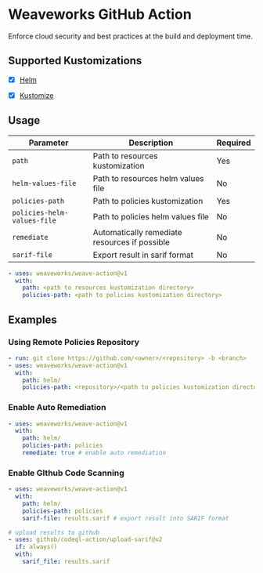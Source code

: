 # Weaveworks GitHub Action

Enforce cloud security and best practices at the build and deployment time.

## Supported Kustomizations
- [x] [Helm](https://helm.sh)
- [x] [Kustomize](https://kustomize.io)


## Usage

| Parameter                     | Description                                     | Required  |
| ----------------------------- | ----------------------------------------------- | --------- |
| `path`                        | Path to resources kustomization                 |    Yes    |
| `helm-values-file`            | Path to resources helm values file              |    No     |
| `policies-path`               | Path to policies kustomization                  |    Yes    |
| `policies-helm-values-file`   | Path to policies helm values file               |    No     |
| `remediate`                   | Automatically remediate resources if possible   |    No     |
| `sarif-file`                  | Export result in sarif format                   |    No     |


```yaml
- uses: weaveworks/weave-action@v1
  with:
    path: <path to resources kustomization directory>
    policies-path: <path to policies kustomization directory>
```

## Examples

### Using Remote Policies Repository
```yaml
- run: git clone https://github.com/<owner>/<repository> -b <branch>
- uses: weaveworks/weave-action@v1
  with:
    path: helm/
    policies-path: <repository>/<path to policies kustomization directory>
```

### Enable Auto Remediation
```yaml
- uses: weaveworks/weave-action@v1
  with:
    path: helm/
    policies-path: policies
    remediate: true # enable auto remediation
```


### Enable GIthub Code Scanning
```yaml
- uses: weaveworks/weave-action@v1
  with:
    path: helm/
    policies-path: policies
    sarif-file: results.sarif # export result into SARIF format

# upload results to github
- uses: github/codeql-action/upload-sarif@v2
  if: always()
  with:
    sarif_file: results.sarif
```
